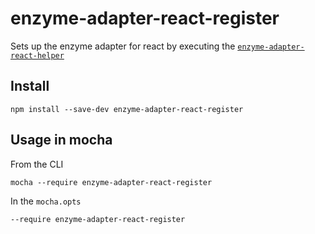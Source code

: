 # enzyme-adapter-react-register

Sets up the enzyme adapter for react by executing the [`enzyme-adapter-react-helper`](https://github.com/airbnb/enzyme/blob/master/packages/enzyme-adapter-react-helper/src/index.js)

## Install

```
npm install --save-dev enzyme-adapter-react-register
```

## Usage in mocha

From the CLI
```
mocha --require enzyme-adapter-react-register
```

In the `mocha.opts`

```
--require enzyme-adapter-react-register
```